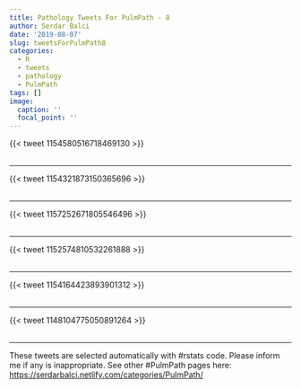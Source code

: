```yaml
---
title: Pathology Tweets For PulmPath - 8
author: Serdar Balci
date: '2019-08-07'
slug: tweetsForPulmPath8
categories:
  - R
  - tweets
  - pathology
  - PulmPath
tags: []
image:
  caption: ''
  focal_point: ''
---
```



{{< tweet 1154580516718469130 >}}
<br>
<br>
<hr>
{{< tweet 1154321873150365696 >}}
<br>
<br>
<hr>
{{< tweet 1157252671805546496 >}}
<br>
<br>
<hr>
{{< tweet 1152574810532261888 >}}
<br>
<br>
<hr>
{{< tweet 1154164423893901312 >}}
<br>
<br>
<hr>
{{< tweet 1148104775050891264 >}}
<br>
<br>
<hr>


These tweets are selected automatically with #rstats code. Please inform me if any is inappropriate.
See other #PulmPath pages here: https://serdarbalci.netlify.com/categories/PulmPath/
